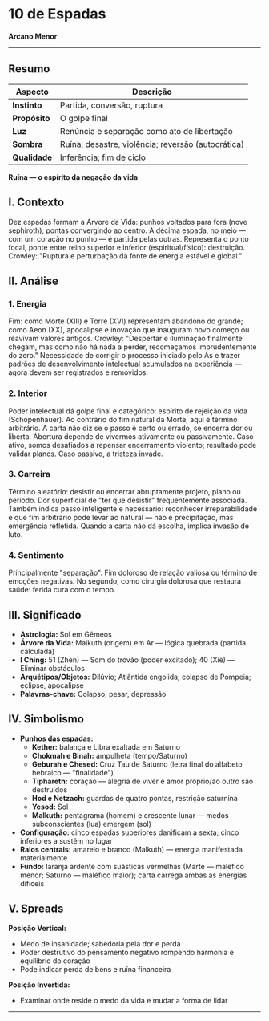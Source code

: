 # 10 de Espadas

**Arcano Menor**

---

## **Resumo**

| **Aspecto** | **Descrição** |
|-------------|---------------|
| **Instinto** | Partida, conversão, ruptura |
| **Propósito** | O golpe final |
| **Luz** | Renúncia e separação como ato de libertação |
| **Sombra** | Ruína, desastre, violência; reversão (autocrática) |
| **Qualidade** | Inferência; fim de ciclo |

**Ruína — o espírito da negação da vida**

## **I. Contexto**

Dez espadas formam a Árvore da Vida: punhos voltados para fora (nove sephiroth), pontas convergindo ao centro. A décima espada, no meio — com um coração no punho — é partida pelas outras. Representa o ponto focal, ponte entre reino superior e inferior (espiritual/físico): destruição. Crowley: "Ruptura e perturbação da fonte de energia estável e global."

## **II. Análise**

### **1. Energia**

Fim: como Morte (XIII) e Torre (XVI) representam abandono do grande; como Aeon (XX), apocalipse e inovação que inauguram novo começo ou reavivam valores antigos. Crowley: "Despertar e iluminação finalmente chegam, mas como não há nada a perder, recomeçamos imprudentemente do zero." Necessidade de corrigir o processo iniciado pelo Ás e trazer padrões de desenvolvimento intelectual acumulados na experiência — agora devem ser registrados e removidos.

### **2. Interior**

Poder intelectual dá golpe final e categórico: espírito de rejeição da vida (Schopenhauer). Ao contrário do fim natural da Morte, aqui é término arbitrário. A carta não diz se o passo é certo ou errado, se encerra dor ou liberta. Abertura depende de vivermos ativamente ou passivamente. Caso ativo, somos desafiados a repensar encerramento violento; resultado pode validar planos. Caso passivo, a tristeza invade.

### **3. Carreira**

Término aleatório: desistir ou encerrar abruptamente projeto, plano ou período. Dor superficial de "ter que desistir" frequentemente associada. Também indica passo inteligente e necessário: reconhecer irreparabilidade e que fim arbitrário pode levar ao natural — não é precipitação, mas emergência refletida. Quando a carta não dá escolha, implica invasão de luto.

### **4. Sentimento**

Principalmente "separação". Fim doloroso de relação valiosa ou término de emoções negativas. No segundo, como cirurgia dolorosa que restaura saúde: ferida cura com o tempo.

## **III. Significado**

- **Astrologia:** Sol em Gêmeos
- **Árvore da Vida:** Malkuth (origem) em Ar — lógica quebrada (partida calculada)
- **I Ching:** 51 (Zhèn) — Som do trovão (poder excitado); 40 (Xiè) — Eliminar obstáculos
- **Arquétipos/Objetos:** Dilúvio; Atlântida engolida; colapso de Pompeia; eclipse, apocalipse
- **Palavras-chave:** Colapso, pesar, depressão

## **IV. Simbolismo**

- **Punhos das espadas:**
  - **Kether:** balança e Libra exaltada em Saturno
  - **Chokmah e Binah:** ampulheta (tempo/Saturno)
  - **Geburah e Chesed:** Cruz Tau de Saturno (letra final do alfabeto hebraico — "finalidade")
  - **Tiphareth:** coração — alegria de viver e amor próprio/ao outro são destruídos
  - **Hod e Netzach:** guardas de quatro pontas, restrição saturnina
  - **Yesod:** Sol
  - **Malkuth:** pentagrama (homem) e crescente lunar — medos subconscientes (lua) emergem (sol)
- **Configuração:** cinco espadas superiores danificam a sexta; cinco inferiores a sustêm no lugar
- **Raios centrais:** amarelo e branco (Malkuth) — energia manifestada materialmente
- **Fundo:** laranja ardente com suásticas vermelhas (Marte — maléfico menor; Saturno — maléfico maior); carta carrega ambas as energias difíceis

## **V. Spreads**

**Posição Vertical:**

- Medo de insanidade; sabedoria pela dor e perda
- Poder destrutivo do pensamento negativo rompendo harmonia e equilíbrio do coração
- Pode indicar perda de bens e ruína financeira

**Posição Invertida:**

- Examinar onde reside o medo da vida e mudar a forma de lidar

---



